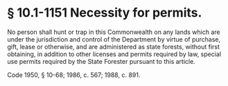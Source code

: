 # § 10.1-1151 Necessity for permits.

<p>No person shall hunt or trap in this Commonwealth on any lands which are under the jurisdiction and control of the Department by virtue of purchase, gift, lease or otherwise, and are administered as state forests, without first obtaining, in addition to other licenses and permits required by law, special use permits required by the State Forester pursuant to this article.</p><p>Code 1950, § 10-68; 1986, c. 567; 1988, c. 891.</p>
